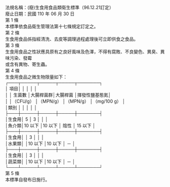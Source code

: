 法規名稱：(廢)生食用食品類衛生標準（96.12.21訂定）  
廢止日期：民國 110 年 06 月 30 日  
第 1 條  
本標準依食品衛生管理法第十七條規定訂定之。  
第 2 條  
生食用食品係指經清洗、去皮等調理過程處理後可立即供食之食品。  
第 3 條  
生食用食品之性狀應具原有之良好風味及色澤，不得有腐敗、不良變色、異臭、異味污染、發霉  
或含有異物、寄生蟲。  
第 4 條  
生食用食品之微生物限量如下：  
┌───┬─────┬─────┬─────┬───────┐  
│ 項目│ │ │ │ │  
│ │ 生菌數 │大腸桿菌群│大腸桿菌 │揮發性鹽基態氮│  
│ │（CFU/g） │（MPN/g） │（MPN/g） │（mg/100 g） │  
│類別 │ │ │ │ │  
├───┼─────┼─────┼─────┼───────┤  
│生食用│ 5 │ 3 │ │ │  
│魚介類│10 以下 │10 以下 │ 陰性 │ 15 以下 │  
├───┼─────┼─────┼─────┼───────┤  
│生食用│ │ 3 │ │ │  
│水果類│ │10 以下 │10 以下 │ － │  
├───┼─────┼─────┼─────┼───────┤  
│生食用│ │ 3 │ │ │  
│蔬菜類│ │10 以下 │10 以下 │ － │  
└───┴─────┴─────┴─────┴───────┘  
第 5 條  
本標準自發布日施行。  


